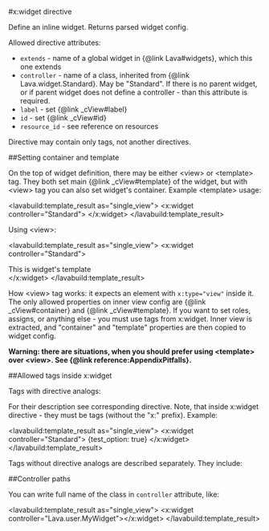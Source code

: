 
#x:widget directive

<script type="lavabuild/eval">result = global.LavaBuild.generateDirectiveInfoBox('widget');</script>

Define an inline widget. Returns parsed widget config.

Allowed directive attributes:
- `extends` - name of a global widget in {@link Lava#widgets}, which this one extends
- `controller` - name of a class, inherited from {@link Lava.widget.Standard}. May be "Standard".
If there is no parent widget, or if parent widget does not define a controller - than this attribute is required.
- `label` - set {@link _cView#label}
- `id` - set {@link _cView#id}
- `resource_id` - see reference on resources

Directive may contain only tags, not another directives.

##Setting container and template

On the top of widget definition, there may be either &lt;view&gt; or &lt;template&gt; tag.
They both set main {@link _cView#template} of the widget, but with &lt;view&gt; tag you can also set widget's container.
Example &lt;template&gt; usage:

<lavabuild:template_result as="single_view">
<x:widget controller="Standard">
	<template>
		This is widget's template
	</template>
</x:widget>
</lavabuild:template_result>

Using &lt;view&gt;:

<lavabuild:template_result as="single_view">
<x:widget controller="Standard">
	<view>
		<div x:type="view" class="my-widget-container">
			This is widget's template
		</div>
	</view>
</x:widget>
</lavabuild:template_result>

How &lt;view&gt; tag works: it expects an element with `x:type="view"` inside it.
The only allowed properties on inner view config are {@link _cView#container} and {@link _cView#template}.
If you want to set roles, assigns, or anything else - you must use tags from x:widget.
Inner view is extracted, and "container" and "template" properties are then copied to widget config.

<b>Warning: there are situations, when you should prefer using &lt;template&gt; over &lt;view&gt;.
See {@link reference:AppendixPitfalls}.</b>

##Allowed tags inside x:widget

Tags with directive analogs:

<script type="lavabuild/eval">
	var result = '';
	var tag_actions = global.Lava.parsers.Directives._widget_tag_actions;
	var with_directive_analogs = global.WIDGET_TAGS_WITH_DIRECTIVE_ANALOGS;
	var without_directive_analogs = global.WIDGET_TAGS_WITHOUT_DIRECTIVE_ANALOGS;
	for (var name in tag_actions) {
		if (with_directive_analogs.indexOf(name) == -1 && without_directive_analogs.indexOf(name) == -1)
			throw new Error('tag action is not described in documentation: ' + name);
	}
	with_directive_analogs.forEach(function(name){
		result += '<tr><td>{@link reference:Directives.' + name + '}</td></tr>';
	});
	result = '<table class="api-member-table doc-directive-quick-facts"><thead><tr><td>Tag</td></tr></thead><tbody>'
		+ result + '</tbody></table>';
</script>

For their description see corresponding directive. Note, that inside x:widget directive - they must be tags (without the "x:" prefix).
Example:

<lavabuild:template_result as="single_view">
<x:widget controller="Standard">
	<options>{test_option: true}</options>
</x:widget>
</lavabuild:template_result>

Tags without directive analogs are described separately. They include:

<script type="lavabuild/eval">
	var result = '';
	var descriptions = {
		sugar: 'See {@link reference:Sugar}',
		storage: 'See {@link reference:Storage}',
		storage_schema: 'See {@link reference:Storage}',
		edit_template: '[ALPHA] {@todo link to edit_template article}',
		include: 'See {@link reference:Includes}'
	};
	global.WIDGET_TAGS_WITHOUT_DIRECTIVE_ANALOGS.forEach(function(name){
		if (!(name in descriptions)) throw new Error("tag is not described in build/eval: " + name);
		result += '<tr><td>' + name + '</td><td>' + descriptions[name] + '</td></tr>';
	});
	result = '<table class="api-member-table doc-directive-quick-facts"><thead><tr><td>Tag</td><td>Description</td></tr></thead><tbody>'
		+ result + '</tbody></table>';
</script>

##Controller paths

You can write full name of the class in `controller` attribute, like:

<lavabuild:template_result as="single_view">
<x:widget controller="Lava.user.MyWidget"></x:widget>
</lavabuild:template_result>